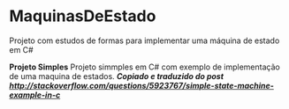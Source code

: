 # MaquinasDeEstado
Projeto com estudos de formas para implementar uma máquina de estado em C#

**Projeto Simples**
Projeto simmples em C# com exemplo de implementação de uma maquina de estados.
***Copiado e traduzido do post http://stackoverflow.com/questions/5923767/simple-state-machine-example-in-c***
